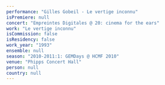 ```yaml
---
performance: "Gilles Gobeil - Le vertige inconnu"
isPremiere: null
concert: "Empreintes Digitales @ 20: cinema for the ears"
work: "Le vertige inconnu"
isCommission: false
isResidency: false
work_year: "1993"
ensemble: null
season: "2010-2011:1: GEMDays @ HCMF 2010"
venue: "Phipps Concert Hall"
person: null
country: null
---
```


